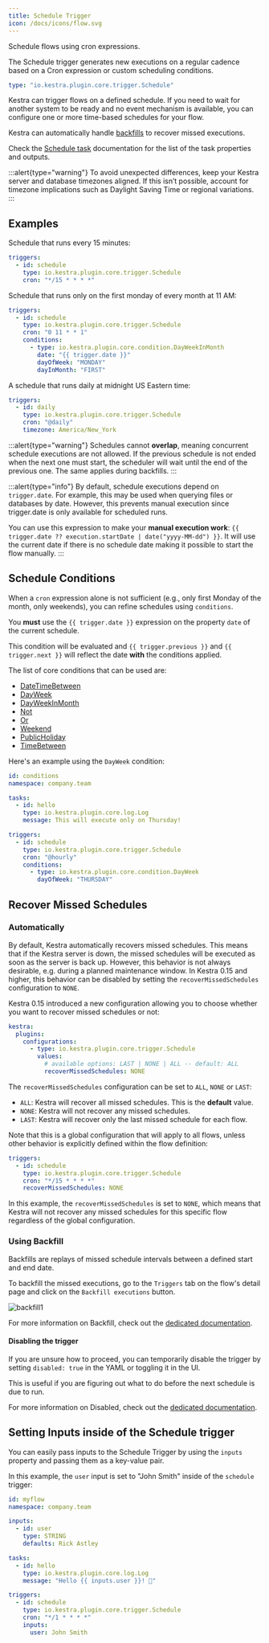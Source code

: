 ```yaml
---
title: Schedule Trigger
icon: /docs/icons/flow.svg
---
```


Schedule flows using cron expressions.

The Schedule trigger generates new executions on a regular cadence based on a Cron expression or custom scheduling conditions.

```yaml
type: "io.kestra.plugin.core.trigger.Schedule"
```

Kestra can trigger flows on a defined schedule. If you need to wait for another system to be ready and no event mechanism is available, you can configure one or more time-based schedules for your flow.

Kestra can automatically handle [backfills](../../05.concepts/08.backfill.md) to recover missed executions.

Check the [Schedule task](/plugins/core/triggers/io.kestra.plugin.core.trigger.Schedule) documentation for the list of the task properties and outputs.

:::alert{type="warning"}
To avoid unexpected differences, keep your Kestra server and database timezones aligned. If this isn’t possible, account for timezone implications such as Daylight Saving Time or regional variations.
:::

## Examples

Schedule that runs every 15 minutes:

```yaml
triggers:
  - id: schedule
    type: io.kestra.plugin.core.trigger.Schedule
    cron: "*/15 * * * *"
```

Schedule that runs only on the first monday of every month at 11 AM:

```yaml
triggers:
  - id: schedule
    type: io.kestra.plugin.core.trigger.Schedule
    cron: "0 11 * * 1"
    conditions:
      - type: io.kestra.plugin.core.condition.DayWeekInMonth
        date: "{{ trigger.date }}"
        dayOfWeek: "MONDAY"
        dayInMonth: "FIRST"
```

A schedule that runs daily at midnight US Eastern time:

```yaml
triggers:
  - id: daily
    type: io.kestra.plugin.core.trigger.Schedule
    cron: "@daily"
    timezone: America/New_York
```

:::alert{type="warning"}
Schedules cannot **overlap**, meaning concurrent schedule executions are not allowed. If the previous schedule is not ended when the next one must start, the scheduler will wait until the end of the previous one. The same applies during backfills.
:::

:::alert{type="info"}
By default, schedule executions depend on `trigger.date`. For example, this may be used when querying files or databases by date. However, this prevents manual execution since trigger.date is only available for scheduled runs.

You can use this expression to make your **manual execution work**: `{{ trigger.date ?? execution.startDate | date("yyyy-MM-dd") }}`. It will use the current date if there is no schedule date making it possible to start the flow manually.
:::


## Schedule Conditions

When a `cron` expression alone is not sufficient (e.g., only first Monday of the month, only weekends), you can refine schedules using `conditions`.

You **must** use the `{{ trigger.date }}` expression on the property `date` of the current schedule.

This condition will be evaluated and `{{ trigger.previous }}` and `{{ trigger.next }}` will reflect the date **with** the conditions applied.

The list of core conditions that can be used are:

 - [DateTimeBetween](/plugins/core/conditions/io.kestra.plugin.core.condition.DateTimeBetween)
 - [DayWeek](/plugins/core/conditions/io.kestra.plugin.core.condition.DayWeek)
 - [DayWeekInMonth](/plugins/core/conditions/io.kestra.plugin.core.condition.DayWeekInMonth)
 - [Not](/plugins/core/conditions/io.kestra.plugin.core.condition.Not)
 - [Or](/plugins/core/conditions/io.kestra.plugin.core.condition.Or)
 - [Weekend](/plugins/core/conditions/io.kestra.plugin.core.condition.Weekend)
 - [PublicHoliday](/plugins/core/conditions/io.kestra.plugin.core.condition.publicholiday)
 - [TimeBetween](/plugins/core/conditions/io.kestra.plugin.core.condition.timebetween)

Here's an example using the `DayWeek` condition:

```yaml
id: conditions
namespace: company.team

tasks:
  - id: hello
    type: io.kestra.plugin.core.log.Log
    message: This will execute only on Thursday!

triggers:
  - id: schedule
    type: io.kestra.plugin.core.trigger.Schedule
    cron: "@hourly"
    conditions:
      - type: io.kestra.plugin.core.condition.DayWeek
        dayOfWeek: "THURSDAY"
```

## Recover Missed Schedules

### Automatically

By default, Kestra automatically recovers missed schedules. This means that if the Kestra server is down, the missed schedules will be executed as soon as the server is back up. However, this behavior is not always desirable, e.g. during a planned maintenance window. In Kestra 0.15 and higher, this behavior can be disabled by setting the `recoverMissedSchedules` configuration to `NONE`.

Kestra 0.15 introduced a new configuration allowing you to choose whether you want to recover missed schedules or not:

```yaml
kestra:
  plugins:
    configurations:
      - type: io.kestra.plugin.core.trigger.Schedule
        values:
          # available options: LAST | NONE | ALL -- default: ALL
          recoverMissedSchedules: NONE
```

The `recoverMissedSchedules` configuration can be set to `ALL`, `NONE` or `LAST`:
- `ALL`: Kestra will recover all missed schedules. This is the **default** value.
- `NONE`: Kestra will not recover any missed schedules.
- `LAST`: Kestra will recover only the last missed schedule for each flow.

Note that this is a global configuration that will apply to all flows, unless other behavior is explicitly defined within the flow definition:

```yaml
triggers:
  - id: schedule
    type: io.kestra.plugin.core.trigger.Schedule
    cron: "*/15 * * * *"
    recoverMissedSchedules: NONE
```

In this example, the `recoverMissedSchedules` is set to `NONE`, which means that Kestra will not recover any missed schedules for this specific flow regardless of the global configuration.

### Using Backfill

Backfills are replays of missed schedule intervals between a defined start and end date.

To backfill the missed executions, go to the `Triggers` tab on the flow's detail page and click on the `Backfill executions` button.

![backfill1](@assets/docs/workflow-components/backfill1.png)

For more information on Backfill, check out the [dedicated documentation](../../05.concepts/08.backfill.md).

#### Disabling the trigger

If you are unsure how to proceed, you can temporarily disable the trigger by setting `disabled: true` in the YAML or toggling it in the UI.

This is useful if you are figuring out what to do before the next schedule is due to run.

For more information on Disabled, check out the [dedicated documentation](../16.disabled.md).

## Setting Inputs inside of the Schedule trigger

You can easily pass inputs to the Schedule Trigger by using the `inputs` property and passing them as a key-value pair.

In this example, the `user` input is set to "John Smith" inside of the `schedule` trigger:

```yaml
id: myflow
namespace: company.team

inputs:
  - id: user
    type: STRING
    defaults: Rick Astley

tasks:
  - id: hello
    type: io.kestra.plugin.core.log.Log
    message: "Hello {{ inputs.user }}! 🚀"

triggers:
  - id: schedule
    type: io.kestra.plugin.core.trigger.Schedule
    cron: "*/1 * * * *"
    inputs:
      user: John Smith
```
